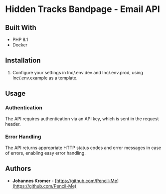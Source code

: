 # Hidden Tracks Bandpage - Email API

## Built With

* PHP 8.1
* Docker

## Installation
1. Configure your settings in Inc/.env.dev and Inc/.env.prod, using Inc/.env.example as a template.

## Usage
### Authentication
The API requires authentication via an API key, which is sent in the request header.

### Error Handling
The API returns appropriate HTTP status codes and error messages in case of errors, enabling easy error handling.

## Authors
- **Johannes Kromer** - [https://github.com/Pencil-Me](https://github.com/Pencil-Me)
